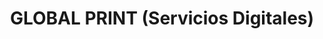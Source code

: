---
title: "GLOBAL PRINT (Servicios Digitales)"
url: /cuenca/global-print-servicios-digitales/
shop: copyshop
---